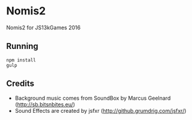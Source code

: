 # Nomis2
Nomis2 for JS13kGames 2016

## Running
```
npm install
gulp
```

## Credits
* Background music comes from SoundBox by Marcus Geelnard (http://sb.bitsnbites.eu/)
* Sound Effects are created by jsfxr (http://github.grumdrig.com/jsfxr/)